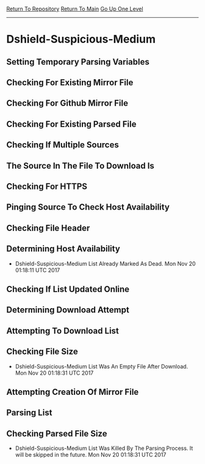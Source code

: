[Return To Repository](https://github.com/deathbybandaid/piholeparser/)
[Return To Main](https://github.com/deathbybandaid/piholeparser/blob/master/RecentRunLogs/Mainlog.md)
[Go Up One Level](https://github.com/deathbybandaid/piholeparser/blob/master/RecentRunLogs/TopLevelScripts/30-Processing-Blacklists.md)
____________________________________
# Dshield-Suspicious-Medium
## Setting Temporary Parsing Variables
## Checking For Existing Mirror File
## Checking For Github Mirror File
## Checking For Existing Parsed File
## Checking If Multiple Sources
## The Source In The File To Download Is
## Checking For HTTPS
## Pinging Source To Check Host Availability
## Checking File Header
## Determining Host Availability
* Dshield-Suspicious-Medium List Already Marked As Dead. Mon Nov 20 01:18:11 UTC 2017
## Checking If List Updated Online
## Determining Download Attempt
## Attempting To Download List
## Checking File Size
* Dshield-Suspicious-Medium List Was An Empty File After Download. Mon Nov 20 01:18:31 UTC 2017
## Attempting Creation Of Mirror File
## Parsing List
## Checking Parsed File Size
* Dshield-Suspicious-Medium List Was Killed By The Parsing Process. It will be skipped in the future. Mon Nov 20 01:18:31 UTC 2017
